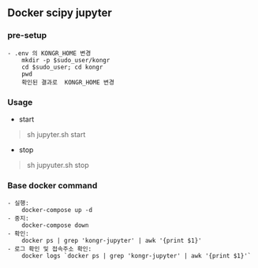 ## Docker scipy jupyter

### pre-setup
```
- .env 의 KONGR_HOME 변경
    mkdir -p $sudo_user/kongr
    cd $sudo_user; cd kongr
    pwd
    확인된 결과로  KONGR_HOME 변경
```

### Usage

* start
> sh jupyter.sh start

* stop
> sh jupyuter.sh stop

### Base docker command
```
- 실행:
    docker-compose up -d
- 중지:
    docker-compose down    
- 확인:
    docker ps | grep 'kongr-jupyter' | awk '{print $1}'
- 로그 확인 및 접속주소 확인:
    docker logs `docker ps | grep 'kongr-jupyter' | awk '{print $1}'`

```